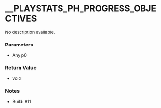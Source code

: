 # __PLAYSTATS_PH_PROGRESS_OBJECTIVES

No description available.

### Parameters
* Any p0

### Return Value
* void

### Notes
* Build: 811

